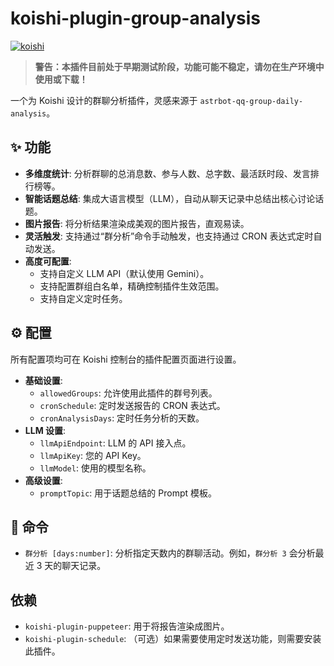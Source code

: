 # koishi-plugin-group-analysis

[![koishi](https://img.shields.io/badge/Koishi-Plugin-red?style=flat-square)](https://koishi.chat)

> **警告：本插件目前处于早期测试阶段，功能可能不稳定，请勿在生产环境中使用或下载！**

一个为 Koishi 设计的群聊分析插件，灵感来源于 `astrbot-qq-group-daily-analysis`。

## ✨ 功能

*   **多维度统计**: 分析群聊的总消息数、参与人数、总字数、最活跃时段、发言排行榜等。
*   **智能话题总结**: 集成大语言模型（LLM），自动从聊天记录中总结出核心讨论话题。
*   **图片报告**: 将分析结果渲染成美观的图片报告，直观易读。
*   **灵活触发**: 支持通过“群分析”命令手动触发，也支持通过 CRON 表达式定时自动发送。
*   **高度可配置**:
    *   支持自定义 LLM API（默认使用 Gemini）。
    *   支持配置群组白名单，精确控制插件生效范围。
    *   支持自定义定时任务。

## ⚙️ 配置

所有配置项均可在 Koishi 控制台的插件配置页面进行设置。

*   **基础设置**:
    *   `allowedGroups`: 允许使用此插件的群号列表。
    *   `cronSchedule`: 定时发送报告的 CRON 表达式。
    *   `cronAnalysisDays`: 定时任务分析的天数。
*   **LLM 设置**:
    *   `llmApiEndpoint`: LLM 的 API 接入点。
    *   `llmApiKey`: 您的 API Key。
    *   `llmModel`: 使用的模型名称。
*   **高级设置**:
    *   `promptTopic`: 用于话题总结的 Prompt 模板。

## 📝 命令

*   `群分析 [days:number]`: 分析指定天数内的群聊活动。例如，`群分析 3` 会分析最近 3 天的聊天记录。

## 依赖

*   `koishi-plugin-puppeteer`: 用于将报告渲染成图片。
*   `koishi-plugin-schedule`: （可选）如果需要使用定时发送功能，则需要安装此插件。
